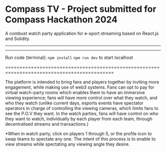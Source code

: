 # Compass TV - Project submitted for Compass Hackathon 2024

A combust watch party application for e-sport streaming based on React.js and Solidity.

*****************************************************************************************************************
*****************************************************************************************************************

Run code (terminal):
`npm install`
`npm run dev` to start localhost

============================================================================================

The platform is intended to bring fans and players together by inviting more engagement, while making use of web3 systems.
Fans can opt to pay for virtual watch-party rooms which enables them to have an immersive viewing experience; fans will have more control over what they watch, and who they watch (unlike current days, esports events have spectator operators in charge of controlling the viewing cameras, which limits fans to see the P.O.V they want. In the watch parties, fans will have control on who they want to watch, individually by each player from each team, through decentralised streams and transactions.)

*When in watch party, click on players 1 through 5, or the profile icon to swap teams to spectate any one. The intent of this process is to enable to view streams while spectating any viewing angle they desire.
